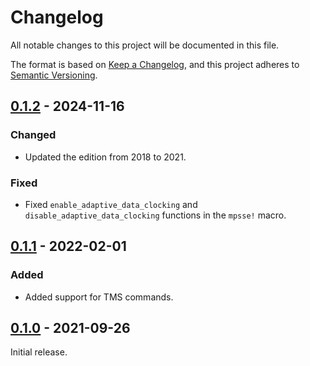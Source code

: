 # Changelog
All notable changes to this project will be documented in this file.

The format is based on [Keep a Changelog](https://keepachangelog.com/en/1.0.0/),
and this project adheres to [Semantic Versioning](https://semver.org/spec/v2.0.0.html).

## [0.1.2] - 2024-11-16
### Changed
- Updated the edition from 2018 to 2021.

### Fixed
- Fixed `enable_adaptive_data_clocking` and `disable_adaptive_data_clocking`
  functions in the `mpsse!` macro.

## [0.1.1] - 2022-02-01
### Added
- Added support for TMS commands.

## [0.1.0] - 2021-09-26

Initial release.

[Unreleased]: https://github.com/ftdi-rs/ftdi-mpsse/compare/v0.1.2...HEAD
[0.1.2]: https://github.com/ftdi-rs/ftdi-mpsse/compare/v0.1.1...v0.1.2
[0.1.1]: https://github.com/ftdi-rs/ftdi-mpsse/compare/v0.1.0...v0.1.1
[0.1.0]: https://github.com/ftdi-rs/ftdi-mpsse/releases/tag/v0.1.0
